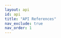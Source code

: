 ```yaml
---
layout: api
id: api
title: "API References"
nav_exclude: true
nav_order: 1
---
```


<!-- This  -->

<!-- <div class="msg__note">
    <b>Looking for documentation for a community driver?</b>
    <span markdown="1">
        <a href="#abc">Find the project page for your driver</a>
        for specific ReQL documentation.
    </span>
</div> -->